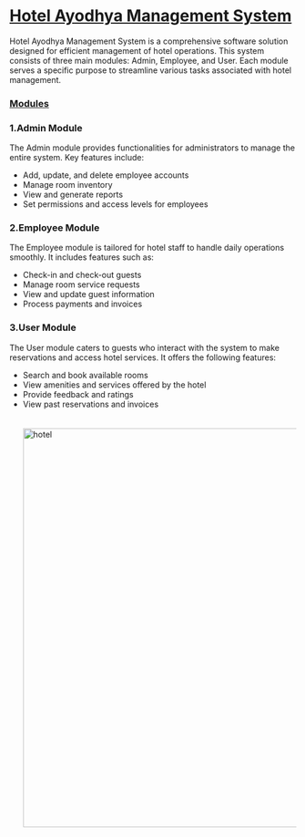 <h1><u><B>Hotel Ayodhya Management System</B></u></h1>

Hotel Ayodhya Management System is a comprehensive software solution designed for efficient management of hotel operations. This system consists of three main modules: Admin, Employee, and User. Each module serves a specific purpose to streamline various tasks associated with hotel management.
<h3><B><u>Modules</u></B></h3>
<h3><B>1.Admin Module</B></h3>
The Admin module provides functionalities for administrators to manage the entire system. Key features include:
<ul>
  <li>Add, update, and delete employee accounts</li>
  <li>Manage room inventory</li>
  <li>View and generate reports</li>
  <li>Set permissions and access levels for employees</li>
</ul>
<h3><B>2.Employee Module</B></h3>
The Employee module is tailored for hotel staff to handle daily operations smoothly. It includes features such as:
<ul>
  <li>Check-in and check-out guests</li>
  <li>Manage room service requests</li>
  <li>View and update guest information</li>
  <li>Process payments and invoices</li>
</ul>
<h3><B>3.User Module</B></h3>
The User module caters to guests who interact with the system to make reservations and access hotel services. It offers the following features:
<Ul>
  <li>Search and book available rooms</li>
  <li>View amenities and services offered by the hotel</li>
  <li>Provide feedback and ratings</li>
  <li>View past reservations and invoices</li
</Ul><br><br>
<img src="https://github.com/PavanSacharya/Hotel-Ayodhya/assets/159934757/7962e37c-fcd4-468c-819c-029a53eadefd" alt="hotel" width="700" height="700">




